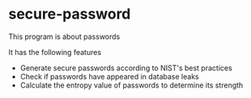 # secure-password
This program is about passwords

It has the following features
- Generate secure passwords according to NIST's best practices
- Check if passwords have appeared in database leaks
- Calculate the entropy value of passwords to determine its strength